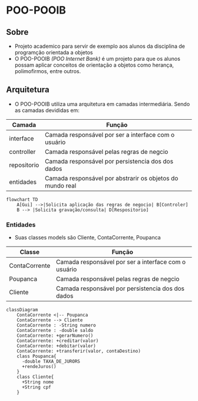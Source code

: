 # POO-POOIB

## Sobre
* Projeto academico para servir de exemplo aos alunos da disciplina de programção orientada a objetos
* O POO-POOIB *(POO Internet Bank)* é um projeto para que os alunos possam aplicar conceitos de orientação a objetos como herança, polimofirmos, entre outros.


## Arquitetura
* O POO-POOIB utiliza uma arquitetura em camadas intermediária. Sendo as camadas devididas em:

| Camada      | Função                                                    |
|-------------|-----------------------------------------------------------|
| interface   | Camada responsável por ser a interface com o usuário      |
| controller  | Camada responsável pelas regras de negcio                 |
| repositorio | Camada responsável por persistencia dos dos dados         |
| entidades   | Camada responsável por abstrarir os objetos do mundo real |

```mermaid
flowchart TD
    A[Gui] -->|Solicita aplicação das regras de negocio| B[Controler]
    B --> |Solicita gravação/consulta| D[Respositorio]
``` 

### Entidades
* Suas classes models são Cliente, ContaCorrente, Poupanca

| Classe        | Função                                                    |
|---------------|-----------------------------------------------------------|
| ContaCorrente | Camada responsável por ser a interface com o usuário      |
| Poupanca      | Camada responsável pelas regras de negcio                 |
| Cliente       | Camada responsável por persistencia dos dos dados         |

```mermaid
classDiagram
    ContaCorrente <|-- Poupanca
    ContaCorrente --> Cliente
    ContaCorrente : -String numero
    ContaCorrente : -double saldo
    ContaCorrente: +gerarNumero()
    ContaCorrente: +creditar(valor)
    ContaCorrente: +debitar(valor)
    ContaCorrente: +transferir(valor, contaDestino)
    class Poupanca{
      -double TAXA_DE_JURORS
      +rendeJuros()
    }
    class Cliente{
      +String nome
      +String cpf
    }
```
